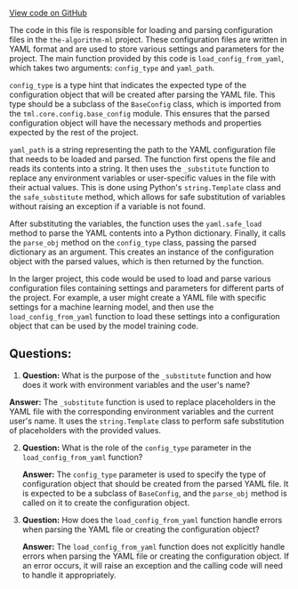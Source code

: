 [View code on GitHub](https://github.com/twitter/the-algorithm-ml/blob/master/core/config/config_load.py)

The code in this file is responsible for loading and parsing configuration files in the `the-algorithm-ml` project. These configuration files are written in YAML format and are used to store various settings and parameters for the project. The main function provided by this code is `load_config_from_yaml`, which takes two arguments: `config_type` and `yaml_path`.

`config_type` is a type hint that indicates the expected type of the configuration object that will be created after parsing the YAML file. This type should be a subclass of the `BaseConfig` class, which is imported from the `tml.core.config.base_config` module. This ensures that the parsed configuration object will have the necessary methods and properties expected by the rest of the project.

`yaml_path` is a string representing the path to the YAML configuration file that needs to be loaded and parsed. The function first opens the file and reads its contents into a string. It then uses the `_substitute` function to replace any environment variables or user-specific values in the file with their actual values. This is done using Python's `string.Template` class and the `safe_substitute` method, which allows for safe substitution of variables without raising an exception if a variable is not found.

After substituting the variables, the function uses the `yaml.safe_load` method to parse the YAML contents into a Python dictionary. Finally, it calls the `parse_obj` method on the `config_type` class, passing the parsed dictionary as an argument. This creates an instance of the configuration object with the parsed values, which is then returned by the function.

In the larger project, this code would be used to load and parse various configuration files containing settings and parameters for different parts of the project. For example, a user might create a YAML file with specific settings for a machine learning model, and then use the `load_config_from_yaml` function to load these settings into a configuration object that can be used by the model training code.
## Questions: 
 1. **Question:** What is the purpose of the `_substitute` function and how does it work with environment variables and the user's name?

   **Answer:** The `_substitute` function is used to replace placeholders in the YAML file with the corresponding environment variables and the current user's name. It uses the `string.Template` class to perform safe substitution of placeholders with the provided values.

2. **Question:** What is the role of the `config_type` parameter in the `load_config_from_yaml` function?

   **Answer:** The `config_type` parameter is used to specify the type of configuration object that should be created from the parsed YAML file. It is expected to be a subclass of `BaseConfig`, and the `parse_obj` method is called on it to create the configuration object.

3. **Question:** How does the `load_config_from_yaml` function handle errors when parsing the YAML file or creating the configuration object?

   **Answer:** The `load_config_from_yaml` function does not explicitly handle errors when parsing the YAML file or creating the configuration object. If an error occurs, it will raise an exception and the calling code will need to handle it appropriately.